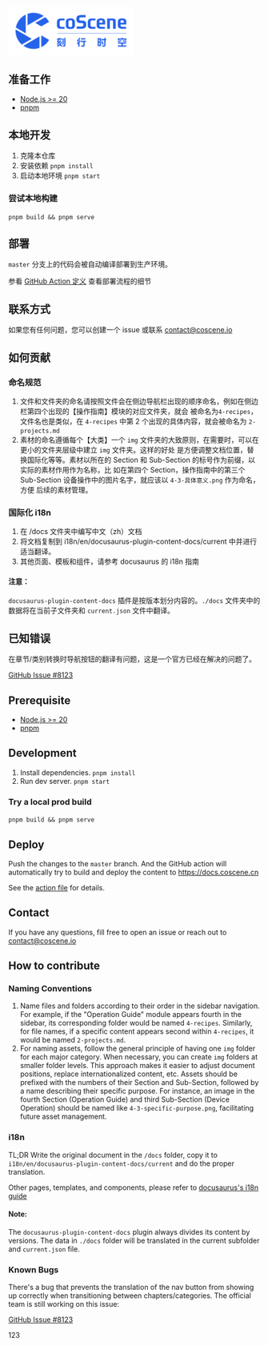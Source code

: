 <img src="./logo.png" alt="coScene Logo" width="250"/>

## 准备工作

- [Node.js >= 20](https://nodejs.org/)
- [pnpm](https://pnpm.io/installation)

## 本地开发

1. 克隆本仓库
2. 安装依赖 `pnpm install`
3. 启动本地环境 `pnpm start`

### 尝试本地构建

`pnpm build && pnpm serve`

## 部署

`master` 分支上的代码会被自动编译部署到生产环境。

参看 [GitHub Action 定义](.github/workflows/deploy-to-oss.yml) 查看部署流程的细节

## 联系方式

如果您有任何问题，您可以创建一个 issue 或联系 contact@coscene.io

## 如何贡献

### 命名规范

1. 文件和文件夹的命名请按照文件会在侧边导航栏出现的顺序命名，例如在侧边栏第四个出现的【操作指南】模块的对应文件夹，就会
   被命名为`4-recipes`，文件名也是类似，在 `4-recipes` 中第 2 个出现的具体内容，就会被命名为 `2-projects.md`
2. 素材的命名遵循每个【大类】一个 `img` 文件夹的大致原则，在需要时，可以在更小的文件夹层级中建立 `img` 文件夹。这样的好处
   是方便调整文档位置，替换国际化等等。素材以所在的 Section 和 Sub-Section 的标号作为前缀，以实际的素材作用作为名称，比
   如在第四个 Section，操作指南中的第三个 Sub-Section 设备操作中的图片名字，就应该以 `4-3-具体意义.png` 作为命名，方便
   后续的素材管理。

### 国际化 i18n

1. 在 /docs 文件夹中编写中文（zh）文档
2. 将文档复制到 i18n/en/docusaurus-plugin-content-docs/current 中并进行适当翻译。
3. 其他页面、模板和组件，请参考 docusaurus 的 i18n 指南

#### 注意：

`docusaurus-plugin-content-docs` 插件是按版本划分内容的。`./docs` 文件夹中的数据将在当前子文件夹和 `current.json` 文件中翻译。

## 已知错误

在章节/类别转换时导航按钮的翻译有问题，这是一个官方已经在解决的问题了。

[GitHub Issue #8123](https://github.com/facebook/docusaurus/pull/8123)

## Prerequisite

- [Node.js >= 20](https://nodejs.org/)
- [pnpm](https://pnpm.io/installation)

## Development

1. Install dependencies. `pnpm install`
2. Run dev server. `pnpm start`

### Try a local prod build

`pnpm build && pnpm serve`

## Deploy

Push the changes to the `master` branch. And the GitHub action will automatically try to build and deploy
the content to https://docs.coscene.cn

See the [action file](.github/workflows/deploy-to-oss.yml) for details.

## Contact

If you have any questions, fill free to open an issue or reach out to contact@coscene.io

## How to contribute

### Naming Conventions

1. Name files and folders according to their order in the sidebar navigation. For example, if the "Operation Guide" module appears fourth in the sidebar, its corresponding folder would be named `4-recipes`. Similarly, for file names, if a specific content appears second within `4-recipes`, it would be named `2-projects.md`.
2. For naming assets, follow the general principle of having one `img` folder for each major category. When necessary, you can create `img` folders at smaller folder levels. This approach makes it easier to adjust document positions, replace internationalized content, etc. Assets should be prefixed with the numbers of their Section and Sub-Section, followed by a name describing their specific purpose. For instance, an image in the fourth Section (Operation Guide) and third Sub-Section (Device Operation) should be named like `4-3-specific-purpose.png`, facilitating future asset management.

### i18n

TL;DR Write the original document in the `/docs` folder, copy it to `i18n/en/docusaurus-plugin-content-docs/current` and do the proper translation.

Other pages, templates, and components, please refer to [docusaurus's i18n guide](https://docusaurus.io/docs/i18n/introduction)

#### Note:

The `docusaurus-plugin-content-docs` plugin always divides its content by versions. The data in `./docs` folder will be translated in the current subfolder and `current.json` file.

### Known Bugs

There's a bug that prevents the translation of the nav button from showing up correctly when transitioning between chapters/categories. The official team is still working on this issue:

[GitHub Issue #8123](https://github.com/facebook/docusaurus/pull/8123)

123

